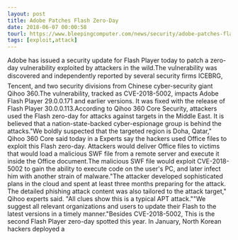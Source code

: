 ```yaml
---
layout: post
title: Adobe Patches Flash Zero-Day
date: 2018-06-07 00:00:58
tourl: https://www.bleepingcomputer.com/news/security/adobe-patches-flash-zero-day/
tags: [exploit,attack]
---
```

Adobe has issued a security update for Flash Player today to patch a zero-day vulnerability exploited by attackers in the wild.The vulnerability was discovered and independently reported by several security firms ICEBRG, Tencent, and two security divisions from Chinese cyber-security giant Qihoo 360.The vulnerability, tracked as CVE-2018-5002, impacts Adobe Flash Player 29.0.0.171 and earlier versions. It was fixed with the release of Flash Player 30.0.0.113.According to Qihoo 360 Core Security, attackers used the Flash zero-day for attacks against targets in the Middle East. It is believed that a nation-state-backed cyber-espionage group is behind the attacks."We boldly suspected that the targeted region is Doha, Qatar," Qihoo 360 Core said today in a Experts say the hackers used Office files to exploit this Flash zero-day. Attackers would deliver Office files to victims that would load a malicious SWF file from a remote server and execute it inside the Office document.The malicious SWF file would exploit CVE-2018-5002 to gain the ability to execute code on the user's PC, and later infect him with another strain of malware."The attacker developed sophisticated plans in the cloud and spent at least three months preparing for the attack. The detailed phishing attack content was also tailored to the attack target," Qihoo experts said. "All clues show this is a typical APT attack.""We suggest all relevant organizations and users to update their Flash to the latest versions in a timely manner."Besides CVE-2018-5002, This is the second Flash Player zero-day spotted this year. In January, North Korean hackers deployed a 